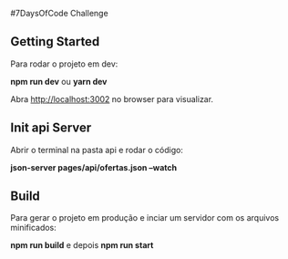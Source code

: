 #7DaysOfCode Challenge

## Getting Started

Para rodar o projeto em dev:

**npm run dev** ou **yarn dev**

Abra [http://localhost:3002](http://localhost:3002) no browser para visualizar.

## Init api Server

Abrir o terminal na pasta api e rodar o código:

**json-server pages/api/ofertas.json –watch**

## Build 

Para gerar o projeto em produção e inciar um servidor com os arquivos minificados:

**npm run build** e depois **npm run start**


